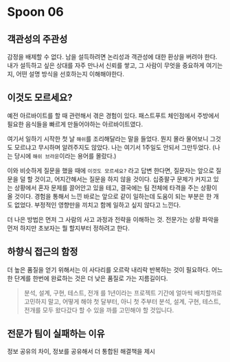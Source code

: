# Spoon 06 

## 객관성의 주관성
감정을 배제할 수 없다. 남을 설득하려면 논리성과 객관성에 대한 환상을 버려야 한다. 내가 설득하고 싶은 상대를 자주 만나서 신뢰를 쌓고,
그 사람이 무엇을 중요하게 여기는지, 어떤 설명 방식을 선호하는지 이해해야한다.  

## 이것도 모르세요?

예전 아르바이트를 할 때 관련해서 겪은 경험이 있다. 패스트푸트 체인점에서 주방에서 필요한 음식들을 빠르게 만들어야하는 아르바이트였다.

여기서 일하기 시작한 첫 날 `해쉬`를 조리해달라는 말을 들었다.
뭔지 몰라 물어보니 그것도 모르냐고 무시하며 알려주지도 않았다. 나는 여기서 1주일도 안되서 그만두었다. (나는 당시에 `해쉬 브라운`이라는 용어를 몰랐다.)

이와 비슷하게 질문을 했을 때에 `이것도 모르세요?` 라고 답변 한다면, 질문자는 앞으로 질문을 덜 할 것이고, 어지간해서는 질문을 하지 않을 것이다. 
십중팔구 문제가 커지고 있는 상황에서 혼자 문제를 끌어안고 있을 테고, 결국에는 팀 전체에 타격을 주는 상황이 올 것이다. 경험을 통해서 느낀 바로는 앞으로 같이 일하는데 
도움이 되는 부분은 한 개도 없었다. 부정적인 영향만을 끼치고 함께 일하고 싶지 않다고 느낀다.

더 나은 방법은 먼저 그 사람의 사고 과정과 전략을 이해하는 것. 전문가는 상황 파악을 먼저 하지만 초보자는 뭘 할지부터 정하려고 한다.
## 하향식 접근의 함정
더 높은 품질을 얻기 위해서는 이 사다리를 오르락 내리락 반복하는 것이 필요하다. 어느 한 단계를 한번에 완료하는 것은 더 낮은 품질로 가는 지름길이다.
> 분석, 설계, 구현, 테스트, 전개 를 1년이라는 프로젝트 기간에 얼마씩 배치할까로 고민하지 말고, 어떻게 해야 첫 달부터, 아니 첫 주부터 분석, 설계, 구현, 테스트, 전개를 모두 왔다갔다 할 수 있을 까를 고민해야 할 것입니다.

## 전문가 팀이 실패하는 이유
정보 공유의 차이, 정보를 공유해서 더 통합된 해결책을 제시
